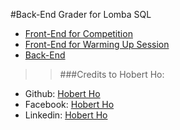 #Back-End Grader for Lomba SQL
- [Front-End for Competition](https://github.com/grassbeam/Lomba-SQL "Front-End") 
- [Front-End for Warming Up Session](https://github.com/grassbeam/Lomba-SQL-Pemanasan "Front-End Warming Up Session") 
- [Back-End](https://github.com/grassbeam/Lomba-SQL-Back-End "Back-End") 


>> ###Credits to Hobert Ho:
<ul>
<li>Github: <a href="https://github.com/hobertho">Hobert Ho</a></li>
<li>Facebook: <a href="https://www.facebook.com/hobert.ho?fref=ts">Hobert Ho</a></li>
<li>Linkedin: <a href="https://www.linkedin.com/in/hobert-ho-15036ba2">Hobert Ho</a></li>
</ul>
